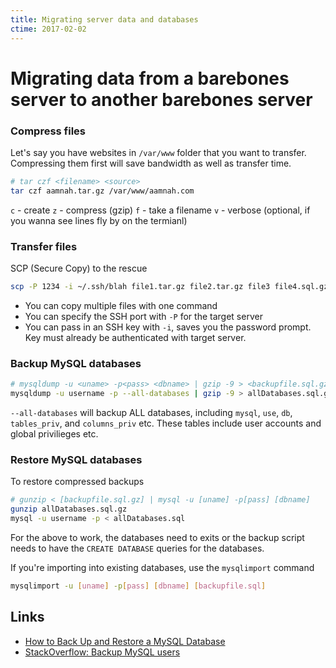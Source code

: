 ```yaml
---
title: Migrating server data and databases
ctime: 2017-02-02
---
```


# Migrating data from a barebones server to another barebones server

### Compress files
Let's say you have websites in `/var/www` folder that you want to transfer. Compressing them first will save bandwidth as well as transfer time.

```bash
# tar czf <filename> <source>
tar czf aamnah.tar.gz /var/www/aamnah.com
```
`c` - create
`z` - compress (gzip)
`f` - take a filename
`v` - verbose (optional, if you wanna see lines fly by on the termianl)


### Transfer files
SCP (Secure Copy) to the rescue

```bash
scp -P 1234 -i ~/.ssh/blah file1.tar.gz file2.tar.gz file3 file4.sql.gz user@server.domain.com:/location-on-new-server
```

- You can copy multiple files with one command
- You can specify the SSH port with `-P` for the target server
- You can pass in an SSH key with `-i`, saves you the password prompt. Key must already be authenticated with target server.

### Backup MySQL databases

```bash
# mysqldump -u <uname> -p<pass> <dbname> | gzip -9 > <backupfile.sql.gz>
mysqldump -u username -p --all-databases | gzip -9 > allDatabases.sql.gz
```

`--all-databases` will backup ALL databases, including `mysql`, `use`, `db`, `tables_priv`, and `columns_priv` etc. These tables include user accounts and global privilieges etc.

### Restore MySQL databases

To restore compressed backups

```bash
# gunzip < [backupfile.sql.gz] | mysql -u [uname] -p[pass] [dbname]
gunzip allDatabases.sql.gz
mysql -u username -p < allDatabases.sql
```
For the above to work, the databases need to exits or the backup script needs to have the `CREATE DATABASE` queries for the databases.

If you're importing into existing databases, use the `mysqlimport` command

```bash
mysqlimport -u [uname] -p[pass] [dbname] [backupfile.sql]
```

Links
---
- [How to Back Up and Restore a MySQL Database](http://webcheatsheet.com/sql/mysql_backup_restore.php)
- [StackOverflow: Backup MySQL users](http://stackoverflow.com/questions/597732/backup-mysql-users)